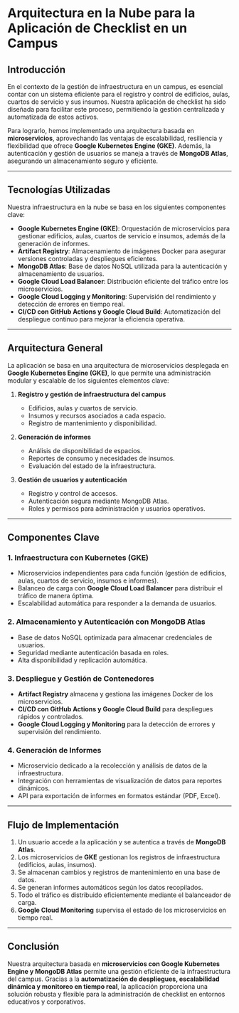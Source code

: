 # Arquitectura en la Nube para la Aplicación de Checklist en un Campus

## Introducción

En el contexto de la gestión de infraestructura en un campus, es esencial contar con un sistema eficiente para el registro y control de edificios, aulas, cuartos de servicio y sus insumos. Nuestra aplicación de checklist ha sido diseñada para facilitar este proceso, permitiendo la gestión centralizada y automatizada de estos activos.

Para lograrlo, hemos implementado una arquitectura basada en **microservicios**, aprovechando las ventajas de escalabilidad, resiliencia y flexibilidad que ofrece **Google Kubernetes Engine (GKE)**. Además, la autenticación y gestión de usuarios se maneja a través de **MongoDB Atlas**, asegurando un almacenamiento seguro y eficiente.

---

## Tecnologías Utilizadas

Nuestra infraestructura en la nube se basa en los siguientes componentes clave:

- **Google Kubernetes Engine (GKE)**: Orquestación de microservicios para gestionar edificios, aulas, cuartos de servicio e insumos, además de la generación de informes.
- **Artifact Registry**: Almacenamiento de imágenes Docker para asegurar versiones controladas y despliegues eficientes.
- **MongoDB Atlas**: Base de datos NoSQL utilizada para la autenticación y almacenamiento de usuarios.
- **Google Cloud Load Balancer**: Distribución eficiente del tráfico entre los microservicios.
- **Google Cloud Logging y Monitoring**: Supervisión del rendimiento y detección de errores en tiempo real.
- **CI/CD con GitHub Actions y Google Cloud Build**: Automatización del despliegue continuo para mejorar la eficiencia operativa.

---

## Arquitectura General

La aplicación se basa en una arquitectura de microservicios desplegada en **Google Kubernetes Engine (GKE)**, lo que permite una administración modular y escalable de los siguientes elementos clave:

1. **Registro y gestión de infraestructura del campus**  
   - Edificios, aulas y cuartos de servicio.
   - Insumos y recursos asociados a cada espacio.
   - Registro de mantenimiento y disponibilidad.

2. **Generación de informes**  
   - Análisis de disponibilidad de espacios.
   - Reportes de consumo y necesidades de insumos.
   - Evaluación del estado de la infraestructura.

3. **Gestión de usuarios y autenticación**  
   - Registro y control de accesos.
   - Autenticación segura mediante MongoDB Atlas.
   - Roles y permisos para administración y usuarios operativos.

---

## Componentes Clave

### 1. **Infraestructura con Kubernetes (GKE)**
   - Microservicios independientes para cada función (gestión de edificios, aulas, cuartos de servicio, insumos e informes).
   - Balanceo de carga con **Google Cloud Load Balancer** para distribuir el tráfico de manera óptima.
   - Escalabilidad automática para responder a la demanda de usuarios.

### 2. **Almacenamiento y Autenticación con MongoDB Atlas**
   - Base de datos NoSQL optimizada para almacenar credenciales de usuarios.
   - Seguridad mediante autenticación basada en roles.
   - Alta disponibilidad y replicación automática.

### 3. **Despliegue y Gestión de Contenedores**
   - **Artifact Registry** almacena y gestiona las imágenes Docker de los microservicios.
   - **CI/CD con GitHub Actions y Google Cloud Build** para despliegues rápidos y controlados.
   - **Google Cloud Logging y Monitoring** para la detección de errores y supervisión del rendimiento.

### 4. **Generación de Informes**
   - Microservicio dedicado a la recolección y análisis de datos de la infraestructura.
   - Integración con herramientas de visualización de datos para reportes dinámicos.
   - API para exportación de informes en formatos estándar (PDF, Excel).

---

## Flujo de Implementación

1. Un usuario accede a la aplicación y se autentica a través de **MongoDB Atlas**.
2. Los microservicios de **GKE** gestionan los registros de infraestructura (edificios, aulas, insumos).
3. Se almacenan cambios y registros de mantenimiento en una base de datos.
4. Se generan informes automáticos según los datos recopilados.
5. Todo el tráfico es distribuido eficientemente mediante el balanceador de carga.
6. **Google Cloud Monitoring** supervisa el estado de los microservicios en tiempo real.

---

## Conclusión

Nuestra arquitectura basada en **microservicios con Google Kubernetes Engine y MongoDB Atlas** permite una gestión eficiente de la infraestructura del campus. Gracias a la **automatización de despliegues, escalabilidad dinámica y monitoreo en tiempo real**, la aplicación proporciona una solución robusta y flexible para la administración de checklist en entornos educativos y corporativos.

